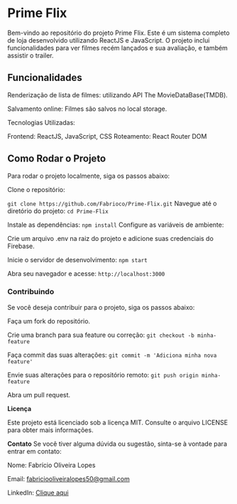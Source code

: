 # Prime Flix
 Bem-vindo ao repositório do projeto Prime Flix. Este é um sistema completo de loja desenvolvido utilizando ReactJS e JavaScript. O projeto inclui funcionalidades para ver filmes recém lançados e sua avaliação, e também assistir o trailer.

## **Funcionalidades**

Renderização de lista de filmes: utilizando API The MovieDataBase(TMDB).

Salvamento online: Filmes são salvos no local storage.



Tecnologias Utilizadas:

Frontend: ReactJS, JavaScript, CSS
Roteamento: React Router DOM

## Como Rodar o Projeto
Para rodar o projeto localmente, siga os passos abaixo:

Clone o repositório:

`git clone https://github.com/Fabrioco/Prime-Flix.git`
Navegue até o diretório do projeto: `cd Prime-Flix`

Instale as dependências: `npm install`
Configure as variáveis de ambiente:

Crie um arquivo .env na raiz do projeto e adicione suas credenciais do Firebase.


Inicie o servidor de desenvolvimento: `npm start`


Abra seu navegador e acesse: `http://localhost:3000`


### Contribuindo

Se você deseja contribuir para o projeto, siga os passos abaixo:

Faça um fork do repositório.

Crie uma branch para sua feature ou correção:
`git checkout -b minha-feature`


Faça commit das suas alterações:
`git commit -m 'Adiciona minha nova feature'`


Envie suas alterações para o repositório remoto:
`git push origin minha-feature`


Abra um pull request.


**Licença**

Este projeto está licenciado sob a licença MIT. Consulte o arquivo LICENSE para obter mais informações.

**Contato**
Se você tiver alguma dúvida ou sugestão, sinta-se à vontade para entrar em contato:

Nome: Fabrício Oliveira Lopes

Email: fabriciooliveiralopes50@gmail.com

LinkedIn: [Clique aqui](https://www.linkedin.com/in/fabrício-oliveira-lopes-b713892bb)
